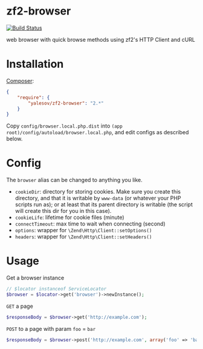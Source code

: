 # zf2-browser

[![Build Status](https://travis-ci.org/yalesov/zf2-browser.svg)](https://travis-ci.org/yalesov/zf2-browser)

web browser with quick browse methods using zf2's HTTP Client and cURL

# Installation

[Composer](http://getcomposer.org/):

```json
{
    "require": {
        "yalesov/zf2-browser": "2.*"
    }
}
```

Copy `config/browser.local.php.dist` into `(app root)/config/autoload/browser.local.php`, and edit configs as described below.

# Config

The `browser` alias can be changed to anything you like.

- `cookieDir`: directory for storing cookies. Make sure you create this directory, and that it is writable by `www-data` (or whatever your PHP scripts run as); or at least that its parent directory is writable (the script will create this dir for you in this case).
- `cookieLife`: lifetime for cookie files (minute)
- `connectTimeout`: max time to wait when connecting (second)
- `options`: wrapper for `\Zend\Http\Client::setOptions()`
- `headers`: wrapper for `\Zend\Http\Client::setHeaders()`

# Usage

Get a browser instance

```php
// $locator instanceof ServiceLocator
$browser = $locator->get('browser')->newInstance();
```

`GET` a page

```php
$responseBody = $browser->get('http://example.com');
```

`POST` to a page with param `foo` = `bar`

```php
$responseBody = $browser->post('http://example.com', array('foo' => 'bar'));
```
